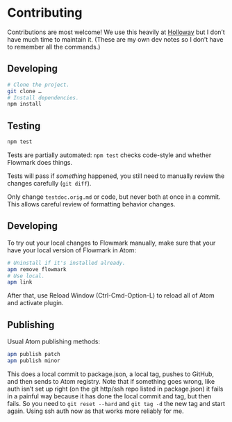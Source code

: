 # Contributing

Contributions are most welcome!
We use this heavily at [Holloway](https://www.holloway.com/) but I don’t have much time to
maintain it. (These are my own dev notes so I don’t have to remember all the commands.)

## Developing

```sh
# Clone the project.
git clone …
# Install dependencies.
npm install
```

## Testing

```sh
npm test
```

Tests are partially automated: `npm test` checks code-style and whether Flowmark
does things.

Tests will pass if *something* happened, you still need to manually review the
changes carefully (`git diff`).

Only change `testdoc.orig.md` or code, but never both at once in a commit.
This allows careful review of formatting behavior changes.

## Developing

To try out your local changes to Flowmark manually, make sure that your have
your local version of Flowmark in Atom:

```sh
# Uninstall if it's installed already.
apm remove flowmark
# Use local.
apm link
```

After that, use Reload Window (Ctrl-Cmd-Option-L) to reload all of Atom and activate
plugin.

## Publishing

Usual Atom publishing methods:

```bash
apm publish patch
apm publish minor
```

This does a local commit to package.json, a local tag, pushes to GitHub, and then sends to
Atom registry.
Note that if something goes wrong, like auth isn’t set up right (on the git http/ssh repo
listed in package.json) it fails in a painful way because it has done the local commit and
tag, but then fails.
So you need to `git reset --hard` and `git tag -d` the new tag and start again.
Using ssh auth now as that works more reliably for me.

